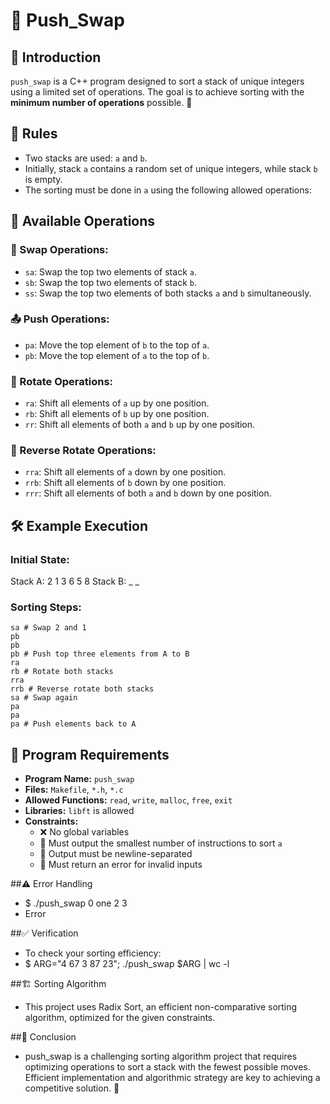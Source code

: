 # 🚀 Push_Swap

## 📌 Introduction
`push_swap` is a C++ program designed to sort a stack of unique integers using a limited set of operations. The goal is to achieve sorting with the **minimum number of operations** possible. 🎯

## 📜 Rules
- Two stacks are used: `a` and `b`.
- Initially, stack `a` contains a random set of unique integers, while stack `b` is empty.
- The sorting must be done in `a` using the following allowed operations:

## 🔄 Available Operations
### 🔀 Swap Operations:
- `sa`: Swap the top two elements of stack `a`.
- `sb`: Swap the top two elements of stack `b`.
- `ss`: Swap the top two elements of both stacks `a` and `b` simultaneously.

### 📤 Push Operations:
- `pa`: Move the top element of `b` to the top of `a`.
- `pb`: Move the top element of `a` to the top of `b`.

### 🔁 Rotate Operations:
- `ra`: Shift all elements of `a` up by one position.
- `rb`: Shift all elements of `b` up by one position.
- `rr`: Shift all elements of both `a` and `b` up by one position.

### 🔄 Reverse Rotate Operations:
- `rra`: Shift all elements of `a` down by one position.
- `rrb`: Shift all elements of `b` down by one position.
- `rrr`: Shift all elements of both `a` and `b` down by one position.

## 🛠 Example Execution
### Initial State:
Stack A: 2 1 3 6 5 8 Stack B: _ _

### Sorting Steps:
```
sa # Swap 2 and 1
pb
pb
pb # Push top three elements from A to B
ra
rb # Rotate both stacks
rra
rrb # Reverse rotate both stacks
sa # Swap again
pa
pa
pa # Push elements back to A
```


## 📌 Program Requirements
- **Program Name:** `push_swap`
- **Files:** `Makefile`, `*.h`, `*.c`
- **Allowed Functions:** `read`, `write`, `malloc`, `free`, `exit`
- **Libraries:** `libft` is allowed
- **Constraints:**
  - ❌ No global variables
  - 🔢 Must output the smallest number of instructions to sort `a`
  - 📝 Output must be newline-separated
  - 🚨 Must return an error for invalid inputs

##⚠️ Error Handling
- $ ./push_swap 0 one 2 3
- Error

##✅ Verification
- To check your sorting efficiency:
- $ ARG="4 67 3 87 23"; ./push_swap $ARG | wc -l

##🏗 Sorting Algorithm
- This project uses Radix Sort, an efficient non-comparative sorting algorithm, optimized for the given constraints.

##🎯 Conclusion
- push_swap is a challenging sorting algorithm project that requires optimizing operations to sort a stack with the fewest possible moves. Efficient implementation and algorithmic strategy are key to achieving a competitive solution. 🚀
